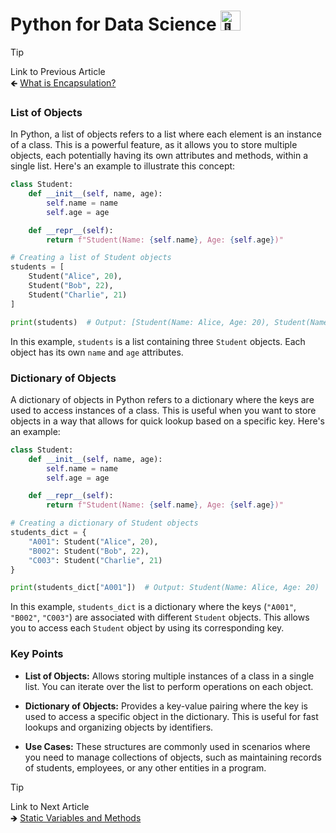 # Python for Data Science <picture> <source srcset="https://fonts.gstatic.com/s/e/notoemoji/latest/1f40d/512.webp" type="image/webp"> <img src="https://fonts.gstatic.com/s/e/notoemoji/latest/1f40d/512.gif" alt="🐍" width="32" height="32"> </picture>

> [!TIP]  
> Link to Previous Article  
> 🡸 [What is Encapsulation?](/OOPs%20with%20Python/Articles/50_encapsulation.md)

### List of Objects

In Python, a list of objects refers to a list where each element is an instance of a class. This is a powerful feature, as it allows you to store multiple objects, each potentially having its own attributes and methods, within a single list. Here's an example to illustrate this concept:

```python
class Student:
    def __init__(self, name, age):
        self.name = name
        self.age = age

    def __repr__(self):
        return f"Student(Name: {self.name}, Age: {self.age})"

# Creating a list of Student objects
students = [
    Student("Alice", 20),
    Student("Bob", 22),
    Student("Charlie", 21)
]

print(students)  # Output: [Student(Name: Alice, Age: 20), Student(Name: Bob, Age: 22), Student(Name: Charlie, Age: 21)]
```

In this example, `students` is a list containing three `Student` objects. Each object has its own `name` and `age` attributes.

### Dictionary of Objects

A dictionary of objects in Python refers to a dictionary where the keys are used to access instances of a class. This is useful when you want to store objects in a way that allows for quick lookup based on a specific key. Here's an example:

```python
class Student:
    def __init__(self, name, age):
        self.name = name
        self.age = age

    def __repr__(self):
        return f"Student(Name: {self.name}, Age: {self.age})"

# Creating a dictionary of Student objects
students_dict = {
    "A001": Student("Alice", 20),
    "B002": Student("Bob", 22),
    "C003": Student("Charlie", 21)
}

print(students_dict["A001"])  # Output: Student(Name: Alice, Age: 20)
```

In this example, `students_dict` is a dictionary where the keys (`"A001"`, `"B002"`, `"C003"`) are associated with different `Student` objects. This allows you to access each `Student` object by using its corresponding key.

### Key Points

- **List of Objects:** Allows storing multiple instances of a class in a single list. You can iterate over the list to perform operations on each object.

- **Dictionary of Objects:** Provides a key-value pairing where the key is used to access a specific object in the dictionary. This is useful for fast lookups and organizing objects by identifiers.

- **Use Cases:** These structures are commonly used in scenarios where you need to manage collections of objects, such as maintaining records of students, employees, or any other entities in a program.

> [!TIP]  
> Link to Next Article  
> 🡺 [Static Variables and Methods](/OOPs%20with%20Python/Articles/53_static_variables_and_methods.md)